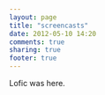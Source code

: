 ```yaml
---
layout: page
title: "screencasts"
date: 2012-05-10 14:20
comments: true
sharing: true
footer: true
---
```


Lofic was here.
